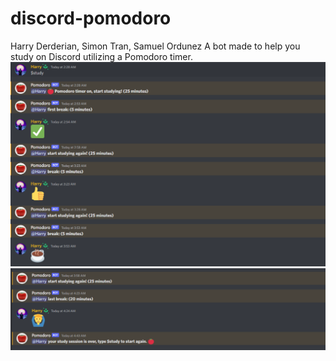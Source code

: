# discord-pomodoro
Harry Derderian, Simon Tran, Samuel Ordunez
A bot made to help you study on Discord utilizing a Pomodoro timer.
![](images/pomodoro_1.PNG)
![](images/pomodoro_2.PNG)
